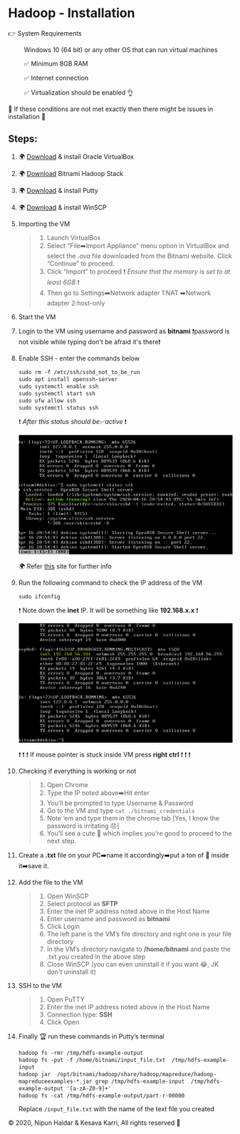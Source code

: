 
# Hadoop - Installation

👉 System Requirements

&nbsp;&nbsp;&nbsp;&nbsp;&nbsp;&nbsp;&nbsp;&nbsp;&nbsp;Windows 10 (64 bit) or any other OS that can run virtual machines

&nbsp;&nbsp;&nbsp;&nbsp;&nbsp;&nbsp;&nbsp;&nbsp;&nbsp;✅ Minimum 8GB RAM

&nbsp;&nbsp;&nbsp;&nbsp;&nbsp;&nbsp;&nbsp;&nbsp;&nbsp;✅ Internet connection

&nbsp;&nbsp;&nbsp;&nbsp;&nbsp;&nbsp;&nbsp;&nbsp;&nbsp;✅ Virtualization should be enabled 👌

🚫 If these conditions are not met exactly then there might be issues in installation 🚫<br/>


## Steps:<br/>


1.  🌍 [Download](https://download.virtualbox.org/virtualbox/6.1.6/VirtualBox-6.1.6-137129-Win.exe) & install Oracle VirtualBox

2.  🌍 [Download](https://bitnami.com/redirect/to/995396/bitnami-hadoop-3.2.1-2-linux-debian-9-x86_64.ova) Bitnami Hadoop Stack

3.  🌍 [Download](https://www.chiark.greenend.org.uk/~sgtatham/putty/latest.html) & install Putty

4.  🌍 [Download](https://winscp.net/download/WinSCP-5.17.3-Setup.exe) & install WinSCP

5.  Importing the VM
	>1.  Launch VirtualBox
	>2.  Select “File➡️Import Appliance” menu option in VirtualBox and select the *.ova* file downloaded from the Bitnami website. Click “Continue” to proceed.
	>3.  Click “Import” to proceed ❗ *Ensure that the memory is set to at least 6GB* ❗
	>4.  Then go to Settings➡️Network adapter 1:NAT
	➡️Network adapter 2:host-only

6.  Start the VM
7.  Login to the VM using username and password as **bitnami**
❗password is not visible while typing don't be afraid it's there❗

8.  Enable SSH - enter the commands below
	```
	sudo rm -f /etc/ssh/sshd_not_to_be_run
	sudo apt install openssh-server
	sudo systemctl enable ssh
	sudo systemctl start ssh
	sudo ufw allow ssh
	sudo systemctl status ssh
	```
	
	❗ *After this status should be✅active* ❗
	
	![SSH Active](https://raw.githubusercontent.com/nipun24/hadoop-install-docs/master/images/image1.png)
	
	🌍 Refer [this](https://linuxize.com/post/how-to-enable-ssh-on-ubuntu-18-04/) site for further info
	
9.  Run the following command to check the IP address of the VM 
	```
	sudo ifconfig
	```
	❗ Note down the **inet** IP. It will be something like **192.168.x.x** ❗
	
	![IP address](https://raw.githubusercontent.com/nipun24/hadoop-install-docs/master/images/image2.png)
	
	❗ ❗ ❗ If mouse pointer is stuck inside VM press **right ctrl** ❗ ❗ ❗

10. Checking if everything is working or not
	>1. Open Chrome 
	>2. Type the IP noted above➡️Hit enter 
	>3. You’ll be prompted to type Username & Password 
	>4. Go to the VM and type `cat ./bitnami_credentials`  
	>5. Note ‘em and type them in the chrome tab [Yes, I know the password is irritating 😠] 
	>6. You’ll see a cute 🐘 which implies you’re good to proceed to the next step. 
	
11. Create a **.txt** file on your PC➡️name it accordingly➡️put a ton of 💩 inside it➡️save it.

12. Add the file to the VM
	>1. Open WinSCP 
	>2. Select protocol as **SFTP** 
	>3. Enter the inet IP address noted above in the Host Name 
	>4. Enter username and password as **bitnami** 
	>5. Click Login 
	>6. The left pane is the VM’s file directory and right one is your file directory 
	>7. In the VM’s directory navigate to **/home/bitnami** and paste the .txt you created in the above step  
	>8. Close WinSCP (you can even uninstall it if you want 😂, JK don't uninstall it) 
	
13. SSH to the VM 
	>1. Open PuTTY  
	>2. Enter the inet IP address noted above in the Host Name 
	>3. Connection type: **SSH** 
	>4. Click Open 

14. Finally 🏆 run these commands in Putty’s terminal
	```
	hadoop fs -rmr /tmp/hdfs-example-output  
	hadoop fs -put -f /home/bitnami/input_file.txt  /tmp/hdfs-example-input 
	hadoop jar  /opt/bitnami/hadoop/share/hadoop/mapreduce/hadoop-mapreduceexamples-*.jar grep /tmp/hdfs-example-input  /tmp/hdfs-example-output '[a-zA-Z0-9]+'  
	hadoop fs -cat /tmp/hdfs-example-output/part-r-00000
	```
	Replace `/input_file.txt` with the name of the text file you created

© 2020, Nipun Haldar & Kesava Karri, All rights reserved 💪   
